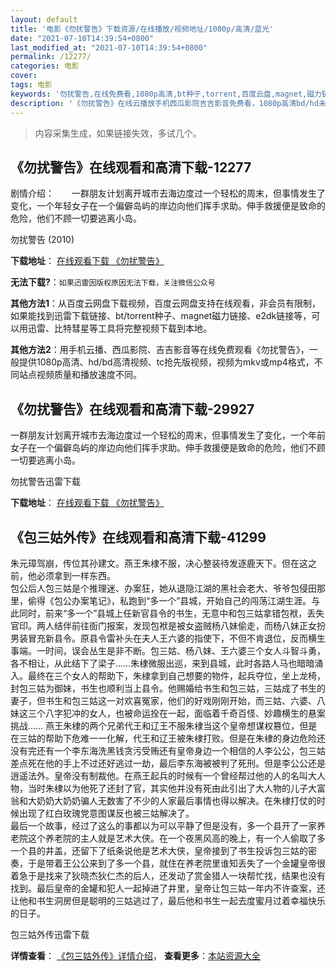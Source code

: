 ```yaml
---
layout: default
title: '电影《勿扰警告》下载资源/在线播放/视频地址/1080p/高清/蓝光'
date: "2021-07-10T14:39:54+0800"
last_modified_at: "2021-07-10T14:39:54+0800"
permalink: /12277/
categories: 电影
cover:
tags: 电影
keywords: '勿扰警告,在线免费看,1080p高清,bt种子,torrent,百度云盘,magnet,磁力链,迅雷下载资源'
description: '《勿扰警告》在线云播放手机西瓜影院吉吉影音免费看，1080p高清bd/hd未删减完整版和tc抢先枪版，mkv/mp4格式，附带bt/torrent种子、magnet/磁力链、百度云盘、网盘资源迅雷下载链接'
---
```


>内容采集生成，如果链接失效，多试几个。


## 《勿扰警告》在线观看和高清下载-12277

剧情介绍：　　一群朋友计划离开城市去海边度过一个轻松的周末，但事情发生了变化，一个年轻女子在一个偏僻岛屿的岸边向他们挥手求助。伸手救援便是致命的危险，他们不顾一切要逃离小岛。


勿扰警告 (2010)

**下载地址**： [在线观看下载 《勿扰警告》](https://www.btbtdy.me/btdy/dy7091.html) 


**无法下载?**：`如果迅雷因版权原因无法下载，关注微信公众号 `

**其他方法1**：从百度云网盘下载视频，百度云网盘支持在线观看，非会员有限制，如果能找到迅雷下载链接、bt/torrent种子、magnet磁力链接、e2dk链接等，可以用迅雷、比特彗星等工具将完整视频下载到本地。

**其他方法2**：用手机云播、西瓜影院、吉吉影音等在线免费观看《勿扰警告》，一般提供1080p高清、hd/bd高清视频、tc抢先版视频，视频为mkv或mp4格式，不同站点视频质量和播放速度不同。


## 《勿扰警告》在线观看和高清下载-29927

一群朋友计划离开城市去海边度过一个轻松的周末，但事情发生了变化，一个年前女子在一个偏僻岛屿的岸边向他们挥手求助。伸手救援便是致命的危险，他们不顾一切要逃离小岛。


勿扰警告迅雷下载

**下载地址**： [在线观看下载 《勿扰警告》](https://www.993dy.com//vod-detail-id-18748.html) 


## 《包三姑外传》在线观看和高清下载-41299

朱元璋驾崩，传位其孙建文。燕王朱棣不服，决心整装待发逐鹿天下。但在这之前，他必须拿到一样东西。<br />包公后人包三姑是个推理迷、办案狂，她从退隐江湖的黑社会老大、爷爷包侵田那里，偷得《包公办案笔记》，私跑到&ldquo;多一个&rdquo;县城，开始自己的闯荡江湖生涯。与此同时，前来“多一个&rdquo;县城上任新官县令的书生，无意中和包三姑拿错包袱，丢失官印。两人结伴前往衙门报案，发现包袱是被女盗贼杨八妹偷走，而杨八妹正女扮男装冒充新县令。原县令雷补头在夫人王六婆的指使下，不但不肯退位，反而横生事端。一时间，误会丛生是非不断。包三姑、杨八妹、王六婆三个女人斗智斗勇，各不相让，从此结下了梁子&hellip;…朱棣微服出巡，来到县城，此时各路人马也暗暗涌入。最终在三个女人的帮助下，朱棣拿到自己想要的物件，起兵夺位，坐上龙椅，封包三姑为御妹，书生也顺利当上县令。他赐婚给书生和包三姑，三姑成了书生的妻子，但书生和包三姑这一对欢喜冤家，他们的好戏刚刚开始，而三姑、六婆、八妹这三个八字犯冲的女人，也被命运拴在一起，面临着千奇百怪、妙趣横生的悬案挑战…… 燕王朱棣的两个兄弟代王和辽王不服朱棣当这个皇帝想谋权篡位，但是在三姑的帮助下危难一一化解，代王和辽王被朱棣打败。但是在朱棣的身边危险还没有完还有一个李东海洗黑钱贪污受贿还有皇帝身边一个相信的人李公公，包三姑差点死在他的手上不过还好逃过一劫，最后李东海被被判了死刑。但是李公公还是逍遥法外。皇帝没有制裁他。在燕王起兵的时候有一个曾经帮过他的人的名叫大人物，当时朱棣以为他死了还封了官，其实他并没有死由此引出了大人物的儿子大富翁和大奶奶大奶奶骗人无数害了不少的人家最后事情也得以解决。在朱棣打仗的时候出现了红白玫瑰党意图谋反也被三姑解决了。<br />最后一个故事，经过了这么的事都以为可以平静了但是没有，多一个县开了一家养老院这个养老院的主人就是艺术大侠。在一个夜黑风高的晚上，有一个人偷取了多一个县的井盖，还留下了纸条说他是艺术大侠，皇帝接到了书生投诉包三姑的密奏，于是带着王公公来到了多一个县，就住在养老院里谁知丢失了一个金罐皇帝很着急于是找来了狄晓杰狄仁杰的后人，还发动了赏金猎人一块帮忙找，结果也没有找到。最后皇帝的金罐和犯人一起掉进了井里，皇帝让包三姑一年内不许查案，还让他和书生洞房但是聪明的三姑逃过了，最后他和书生一起去度蜜月过着幸福快乐的日子。


包三姑外传迅雷下载

**详情查看**： [《包三姑外传》详情介绍](/movie/41299/)， **查看更多**：[本站资源大全](/movie/t/all/)

